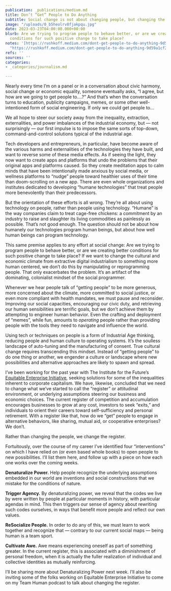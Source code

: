 ```yaml
---
publication: _publications/medium.md
title: Don’t “Get” People to Do Anything
subtitle: Social change is not about changing people, but changing the register
image: "/uploads/0_b5heolrv8fjakpqu.jpg"
date: 2023-03-23T04:00:00.000+00:00
blurb: Are we trying to program people to behave better, or are we creating better
  conditions for such positive change to take place?
notes: '[https://rushkoff.medium.com/dont-get-people-to-do-anything-9d59a1cf29a0](https://rushkoff.medium.com/dont-get-people-to-do-anything-9d59a1cf29a0
  "https://rushkoff.medium.com/dont-get-people-to-do-anything-9d59a1cf29a0")'
refs: ''
sources: ''
categories:
- _categories/journalism.md

---
```

Nearly every time I’m on a panel or in a conversation about civic harmony, social change or economic equality, someone eventually asks, “I agree, but how are we going to get people to….?” And that’s when the conversation turns to education, publicity campaigns, memes, or some other well-intentioned form of social engineering. If only we could get people to…

We all hope to steer our society away from the inequality, extraction, externalities, and power imbalances of the industrial economy, but — not surprisingly — our first impulse is to impose the same sorts of top-down, command-and-control solutions typical of the industrial age.

Tech developers and entrepreneurs, in particular, have become aware of the various harms and externalities of the technologies they have built, and want to reverse some of these media effects. As if seeing the light, they now want to create apps and platforms that undo the problems that their original apps and platforms caused. So they create meditation apps to calm minds that have been intentionally made anxious by social media, or wellness platforms to “nudge” people toward healthier uses of their time than doom-scrolling on a new app. There are even whole organizations and institutes dedicated to developing “humane technologies” that treat people more benevolently than their predecessors.

But the orientation of these efforts is all wrong. They’re all about using technology on people, rather than people using technology. “Humane” is the way companies claim to treat cage-free chickens: a commitment by an industry to raise and slaughter its living commodities as painlessly as possible. That’s not good enough. The question should not be about how humanely our technologies program human beings, but about how well human beings can program technology.

This same premise applies to any effort at social change: Are we trying to program people to behave better, or are we creating better conditions for such positive change to take place? If we want to change the cultural and economic climate from extractive digital industrialism to something more human centered, we don’t do this by manipulating or reprogramming people. That only exacerbates the problem. It’s an artifact of the dominating, colonialist mindset of the social programmer.

Whenever we hear people talk of “getting people” to be more generous, more concerned about the climate, more committed to social justice, or even more compliant with health mandates, we must pause and reconsider. Improving our social capacities, encouraging our civic duty, and retrieving our human sensibilities are terrific goals, but we don’t achieve them by attempting to engineer human behavior. Even the crafting and deployment of “memes”, while fun, amounts to _operating_ people rather than providing people with the tools they need to navigate and influence the world.

Using tech or techniques on people is a form of Industrial Age thinking, reducing people and human culture to operating systems. It’s the soulless landscape of auto-tuning and the manufacturing of consent. True cultural change requires transcending this mindset. Instead of “getting people” to do one thing or another, we engender a culture or landscape where new possibilities and alternative approaches are likely to spawn and spread.

I’ve been working for the past year with The Institute for the Future’s [Equitable Enterprise Initiative](https://www.iftf.org/projects/equitable-enterprise-initiative/), seeking solutions for some of the inequalities inherent to corporate capitalism. We have, likewise, concluded that we need to change what we’ve started to call the “register” or attitudinal environment, or underlying assumptions steering our business and economic choices. The current register of competition and accumulation encourages businesses to grow at any cost, investors to seek “exits,” and individuals to orient their careers toward self-sufficiency and personal retirement. With a register like that, how do we “get” people to engage in alternative behaviors, like sharing, mutual aid, or cooperative enterprises? We don’t.

Rather than changing the people, we change the register.

Fortuitously, over the course of my career I’ve identified four “interventions” on which I have relied on (or even based whole books) to open people to new possibilities. I’ll list them here, and follow up with a piece on how each one works over the coming weeks.

**Denaturalize Power.** Help people recognize the underlying assumptions embedded in our world are inventions and social constructions that we mistake for the conditions of nature.

**Trigger Agency.** By denaturalizing power, we reveal that the codes we live by were written by people at particular moments in history, with particular agendas in mind. This then triggers our sense of agency about rewriting such codes ourselves, in ways that benefit more people and reflect our own values.

**ReSocialize People.** In order to do any of this, we must learn to work together and recognize that — contrary to our current social maps — being human is a team sport.

**Cultivate Awe.** Awe means experiencing oneself as part of something greater. In the current register, this is associated with a diminishment of personal freedom, when it is actually the fuller realization of individual and collective identities as mutually reinforcing.

I’ll be sharing more about Denaturalizing Power next week. I’ll also be inviting some of the folks working on Equitable Enterprise Initiative to come on my Team Human podcast to talk about changing the register.